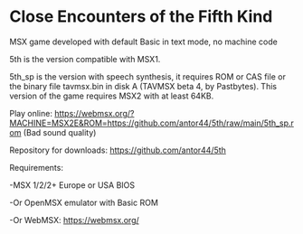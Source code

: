 # Close Encounters of the Fifth Kind

MSX game developed with default Basic in text mode, no machine code

5th is the version compatible with MSX1.

5th_sp is the version with speech synthesis, it requires ROM or CAS file or the binary file tavmsx.bin in disk A (TAVMSX beta 4, by Pastbytes). This version of the game requires MSX2 with at least 64KB.

Play online: https://webmsx.org/?MACHINE=MSX2E&ROM=https://github.com/antor44/5th/raw/main/5th_sp.rom
(Bad sound quality)

Repository for downloads: https://github.com/antor44/5th


Requirements:

-MSX 1/2/2+ Europe or USA BIOS

-Or OpenMSX emulator with Basic ROM

-Or WebMSX: https://webmsx.org/
